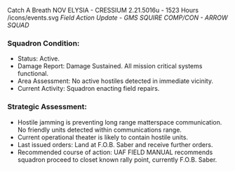 Catch A Breath
NOV ELYSIA - CRESSIUM
2.21.5016u - 1523 Hours
/icons/events.svg
*Field Action Update - GMS SQUIRE COMP/CON - ARROW SQUAD*

### Squadron Condition:  
- Status: Active.  
- Damage Report: Damage Sustained. All mission critical systems functional.  
- Area Assessment: No active hostiles detected in immediate vicinity.  
- Current Activity: Squadron enacting field repairs.  


### Strategic Assessment:  
- Hostile jamming is preventing long range matterspace communication. No friendly units detected within communications range.  
- Current operational theater is likely to contain hostile units.  
- Last issued orders: Land at F.O.B. Saber and receive further orders.  
- Recommended course of action: UAF FIELD MANUAL recommends squadron proceed to closet known rally point, currently F.O.B. Saber.  

